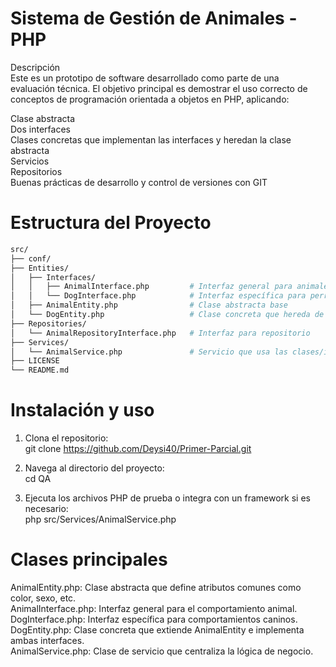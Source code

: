 # Sistema de Gestión de Animales - PHP
Descripción  
Este es un prototipo de software desarrollado como parte de una evaluación técnica. El objetivo   principal es demostrar el uso correcto de conceptos de programación orientada a objetos en PHP,   aplicando:  

Clase abstracta  
Dos interfaces  
Clases concretas que implementan las interfaces y heredan la clase abstracta  
Servicios  
Repositorios  
Buenas prácticas de desarrollo y control de versiones con GIT  

# Estructura del Proyecto
```bash
src/
├── conf/
├── Entities/
│   ├── Interfaces/
│   │   ├── AnimalInterface.php         # Interfaz general para animales
│   │   └── DogInterface.php            # Interfaz específica para perros
│   ├── AnimalEntity.php                # Clase abstracta base
│   └── DogEntity.php                   # Clase concreta que hereda de AnimalEntity e implementa interfaces
├── Repositories/
│   └── AnimalRepositoryInterface.php   # Interfaz para repositorio
├── Services/
│   └── AnimalService.php               # Servicio que usa las clases/interfaces
├── LICENSE
└── README.md
```
# Instalación y uso  
1. Clona el repositorio:  
   git clone https://github.com/Deysi40/Primer-Parcial.git  

2. Navega al directorio del proyecto:  
  cd QA  

4. Ejecuta los archivos PHP de prueba o integra con un framework si es necesario:  
  php src/Services/AnimalService.php  

# Clases principales  
AnimalEntity.php: Clase abstracta que define atributos comunes como color, sexo, etc.  
AnimalInterface.php: Interfaz general para el comportamiento animal.  
DogInterface.php: Interfaz específica para comportamientos caninos.  
DogEntity.php: Clase concreta que extiende AnimalEntity e implementa ambas interfaces.  
AnimalService.php: Clase de servicio que centraliza la lógica de negocio.  

